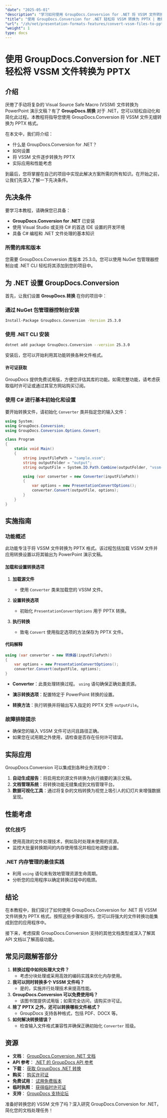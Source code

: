 ```yaml
---
"date": "2025-05-01"
"description": "学习如何使用 GroupDocs.Conversion for .NET 将 VSSM 文件转换为 PPTX 格式，并遵循本分步指南。简化您的文档转换流程。"
"title": "使用 GroupDocs.Conversion for .NET 轻松将 VSSM 转换为 PPTX | 教程"
"url": "/zh/net/presentation-formats-features/convert-vssm-files-to-pptx-groupdocs-net/"
"weight": 1
type: docs
---
```

# 使用 GroupDocs.Conversion for .NET 轻松将 VSSM 文件转换为 PPTX

## 介绍

厌倦了手动将复杂的 Visual Source Safe Macro (VSSM) 文件转换为 PowerPoint 演示文稿？有了 **GroupDocs.转换** 对于 .NET，您可以轻松自动化和简化此过程。本教程将指导您使用 GroupDocs.Conversion 将 VSSM 文件无缝转换为 PPTX 格式。

在本文中，我们将介绍：
- 什么是 GroupDocs.Conversion for .NET？
- 如何设置
- 将 VSSM 文件逐步转换为 PPTX
- 实际应用和性能考虑

到最后，您将掌握在自己的项目中实现此解决方案所需的所有知识。在开始之前，让我们先深入了解一下先决条件。

## 先决条件

要学习本教程，请确保您已具备：
- **GroupDocs.Conversion for .NET** 已安装
- 使用 Visual Studio 或支持 C# 的首选 IDE 设置的开发环境
- 具备 C# 编程和 .NET 文件处理的基本知识

### 所需的库和版本

您需要 GroupDocs.Conversion 库版本 25.3.0。您可以使用 NuGet 包管理器控制台或 .NET CLI 轻松将其添加到您的项目中。

## 为 .NET 设置 GroupDocs.Conversion

首先，让我们设置 **GroupDocs.转换** 在你的项目中：

### 通过 NuGet 包管理器控制台安装
```bash
Install-Package GroupDocs.Conversion -Version 25.3.0
```

### 使用 .NET CLI 安装
```bash
dotnet add package GroupDocs.Conversion --version 25.3.0
```

安装后，您可以开始利用其功能转换各种文件格式。

#### 许可证获取

GroupDocs 提供免费试用版，方便您评估其库的功能。如需完整功能，请考虑获取临时许可证或通过其官方网站购买订阅。

### 使用 C# 进行基本初始化和设置

要开始转换文件，请初始化 `Converter` 类并指定您的输入文件：

```csharp
using System;
using GroupDocs.Conversion;
using GroupDocs.Conversion.Options.Convert;

class Program
{
    static void Main()
    {
        string inputFilePath = "sample.vssm";
        string outputFolder = "output";
        string outputFile = System.IO.Path.Combine(outputFolder, "vssm-converted-to.pptx");

        using (var converter = new Converter(inputFilePath))
        {
            var options = new PresentationConvertOptions();
            converter.Convert(outputFile, options);
        }
    }
}
```

## 实施指南

### 功能概述

此功能专注于将 VSSM 文件转换为 PPTX 格式。该过程包括加载 VSSM 文件并应用转换设置以将其输出为 PowerPoint 演示文稿。

#### 加载和设置转换选项
1. **加载源文件**
   - 使用 `Converter` 类来加载您的 VSSM 文件。
   
2. **设置转换选项**
   - 初始化 `PresentationConvertOptions` 用于 PPTX 转换。
   
3. **执行转换**
   - 致电 `Convert` 使用指定选项的方法保存为 PPTX 文件。

#### 代码解释

```csharp
using (var converter = new 转换器(inputFilePath))
{
    var options = new PresentationConvertOptions();
    converter.Convert(outputFile, options);
}
```

- **Converter**：此类处理转换过程。 `using` 语句确保正确处置资源。
  
- **演示转换选项**：配置特定于 PowerPoint 转换的设置。
  
- **转换方法**：执行转换并将输出写入指定的 PPTX 文件 `outputFile`。

### 故障排除提示

- 确保您的输入 VSSM 文件可访问且路径正确。
- 如果您在试用期之外使用，请检查是否存在任何许可错误。

## 实际应用

GroupDocs.Conversion 可以集成到各种业务流程中：
1. **自动生成报告**：将启用宏的源文件转换为执行摘要的演示文稿。
2. **文档管理系统**：将转换功能无缝集成到文档管理平台。
3. **数据可视化工具**：通过将复杂的文档转换为视觉上吸引人的幻灯片来增强数据呈现。

## 性能考虑

### 优化技巧
- 使用高效的文件处理技术，例如及时处理未使用的资源。
- 监控大批量转换期间的内存使用情况并相应地调整设置。

### .NET 内存管理的最佳实践
- 利用 `using` 语句来有效地管理资源生命周期。
- 分析您的应用程序以确定转换过程中的瓶颈。

## 结论

在本教程中，我们探讨了如何使用 GroupDocs.Conversion for .NET 将 VSSM 文件转换为 PPTX 格式。按照这些步骤和技巧，您可以将强大的文件转换功能集成到您的应用程序中。

接下来，考虑探索 GroupDocs.Conversion 支持的其他文档类型或深入了解其 API 文档以了解高级功能。

## 常见问题解答部分

1. **转换过程中如何处理大文件？**
   - 考虑分块处理或采用高效的编码实践来优化内存使用。
2. **我可以同时转换多个 VSSM 文件吗？**
   - 是的，实施并行处理技术来提高性能。
3. **GroupDocs.Conversion 可以免费使用吗？**
   - 该图书馆提供试用版；如需完全访问，请购买许可证。
4. **除了 PPTX 之外，还可以转换哪些文件格式？**
   - GroupDocs 支持各种格式，包括 PDF、DOCX 等。
5. **如何解决转换错误？**
   - 检查输入文件格式兼容性并确保正确初始化 `Converter` 班级。

## 资源
- **文档**： [GroupDocs.Conversion .NET 文档](https://docs.groupdocs.com/conversion/net/)
- **API 参考**： [.NET 的 GroupDocs API 参考](https://reference.groupdocs.com/conversion/net/)
- **下载**： [获取 GroupDocs .NET 转换](https://releases.groupdocs.com/conversion/net/)
- **购买**： [购买许可证](https://purchase.groupdocs.com/buy)
- **免费试用**： [试用免费版本](https://releases.groupdocs.com/conversion/net/)
- **临时执照**： [获得临时许可证](https://purchase.groupdocs.com/temporary-license/)
- **支持**： [GroupDocs 支持论坛](https://forum.groupdocs.com/c/conversion/10)

准备好转换您的 VSSM 文件了吗？深入研究 GroupDocs.Conversion for .NET，简化您的文档处理任务！